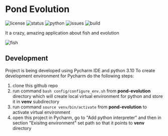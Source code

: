 # Pond Evolution
![license](https://img.shields.io/github/license/Suchy702/pond-evolution.svg)
![status](https://img.shields.io/badge/status-development-yellow)
![python](https://img.shields.io/badge/python-3.10-blue)
![issues](https://img.shields.io/github/issues-raw/Suchy702/pond-evolution)
![build](https://img.shields.io/github/workflow/status/Suchy702/pond-evolution/test_pond_evolution/master)

It a crazy, amazing application about fish and evolution

![fish](https://github.com/Suchy702/pond-evolution/blob/master/resources/demo/demo.gif)

## Development

Project is being developed using Pycharm IDE and python 3.10 To create development environment for Pycharm do the following steps:
1. clone this github repo
2. run command  ```bash config/configure_env.sh``` from **pond-evolution** directory which will create local virtual environment for python and store it in **venv** subdirectory
3. run command  ```source venv/bin/activate``` from **pond-evolution** to activate virtual environment
4. open this project in Pycharm, go to "Add python interpreter" and then in section "Exisitng environment" set path so that it points to **venv** directory

